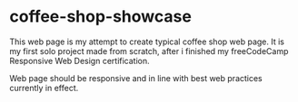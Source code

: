 # coffee-shop-showcase

This web page is my attempt to create typical coffee shop web page. It is my first solo project made from scratch, after i finished my freeCodeCamp Responsive Web Design certification.

Web page should be responsive and in line with best web practices currently in effect.
